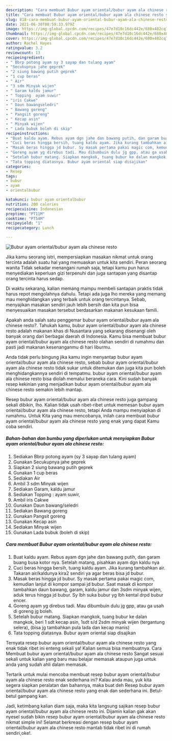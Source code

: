 ```yaml
---
description: "Cara membuat Bubur ayam oriental/bubur ayam ala chinese resto yang lezat dan Mudah Dibuat"
title: "Cara membuat Bubur ayam oriental/bubur ayam ala chinese resto yang lezat dan Mudah Dibuat"
slug: 818-cara-membuat-bubur-ayam-oriental-bubur-ayam-ala-chinese-resto-yang-lezat-dan-mudah-dibuat
date: 2021-06-30T08:59:33.979Z
image: https://img-global.cpcdn.com/recipes/47e7d10c16dc442e/680x482cq70/bubur-ayam-orientalbubur-ayam-ala-chinese-resto-foto-resep-utama.jpg
thumbnail: https://img-global.cpcdn.com/recipes/47e7d10c16dc442e/680x482cq70/bubur-ayam-orientalbubur-ayam-ala-chinese-resto-foto-resep-utama.jpg
cover: https://img-global.cpcdn.com/recipes/47e7d10c16dc442e/680x482cq70/bubur-ayam-orientalbubur-ayam-ala-chinese-resto-foto-resep-utama.jpg
author: Rachel Hayes
ratingvalue: 3.2
reviewcount: 13
recipeingredient:
- " Bbrp potong ayam sy 3 sayap dan tulang ayam"
- "Secukupnya jahe geprek"
- "2 siung bawang putih geprek"
- "1 cup beras"
- " Air"
- "3 sdm Minyak wijen"
- " Garam kaldu jamur"
- " Topping  ayam suwir"
- "iris Cakwe"
- " Daun bawangseledri"
- " Bawang goreng"
- " Pangsit goreng"
- " Kecap asin"
- " Minyak wijen"
- " Lada bubuk boleh di skip"
recipeinstructions:
- "Buat kaldu ayam. Rebus ayam dgn jahe dan bawang putih, dan garam buang busa kotor nya. Setelah matang, pisahkan ayam dgn kaldu nya"
- "Cuci beras hingga bersih, tuang kaldu ayam. Jika kurang tambahkan air. Takaran air/kaldunya kira2 sendiri ya agar beras bisa jd bubur."
- "Masak beras hingga jd bubur. Sy masak pertama pakai magic com, kemudian lanjut di kompor sampai jd bubur. Saat masak di kompor tambahkan daun bawang, garam, kaldu jamur dan 3sdm minyak wijen, aduk terus hingga jd bubur. Sy lbh suka bubur yg lbh kental drpd bubur encer."
- "Goreng ayam yg direbus tadi. Mau dibumbuin dulu jg gpp, atau ga usah di goreng jg boleh."
- "Setelah bubur matang. Siapkan mangkok, tuang bubur ke dalan mangkok, beri 1 sdt kecap asin, 1sdt s/d 2sdm minyak wijen (tergantung selera), (bisa jg tambahkan pula lada dan kecap manis)"
- "Tata topping diatasnya. Bubur ayam oriental siap disajikan"
categories:
- Resep
tags:
- bubur
- ayam
- orientalbubur

katakunci: bubur ayam orientalbubur 
nutrition: 200 calories
recipecuisine: Indonesian
preptime: "PT11M"
cooktime: "PT54M"
recipeyield: "1"
recipecategory: Lunch

---
```



![Bubur ayam oriental/bubur ayam ala chinese resto](https://img-global.cpcdn.com/recipes/47e7d10c16dc442e/680x482cq70/bubur-ayam-orientalbubur-ayam-ala-chinese-resto-foto-resep-utama.jpg)

Jika kamu seorang istri, mempersiapkan masakan nikmat untuk orang tercinta adalah suatu hal yang memuaskan untuk kita sendiri. Peran seorang  wanita Tidak sekadar menangani rumah saja, tetapi kamu pun harus menyediakan keperluan gizi terpenuhi dan juga santapan yang disantap orang tercinta harus sedap.

Di waktu  sekarang, kalian memang mampu membeli santapan praktis tidak harus repot mengolahnya dahulu. Tetapi ada juga lho mereka yang memang mau menghidangkan yang terbaik untuk orang tercintanya. Sebab, menyajikan masakan sendiri jauh lebih bersih dan kita pun bisa menyesuaikan masakan tersebut berdasarkan makanan kesukaan famili. 



Apakah anda salah satu penggemar bubur ayam oriental/bubur ayam ala chinese resto?. Tahukah kamu, bubur ayam oriental/bubur ayam ala chinese resto adalah makanan khas di Nusantara yang sekarang disenangi oleh banyak orang dari berbagai daerah di Indonesia. Kamu bisa membuat bubur ayam oriental/bubur ayam ala chinese resto olahan sendiri di rumahmu dan pasti jadi makanan kesenanganmu di hari liburmu.

Anda tidak perlu bingung jika kamu ingin menyantap bubur ayam oriental/bubur ayam ala chinese resto, sebab bubur ayam oriental/bubur ayam ala chinese resto tidak sukar untuk ditemukan dan juga kita pun boleh menghidangkannya sendiri di tempatmu. bubur ayam oriental/bubur ayam ala chinese resto bisa diolah memalui beraneka cara. Kini sudah banyak resep kekinian yang menjadikan bubur ayam oriental/bubur ayam ala chinese resto semakin lebih mantap.

Resep bubur ayam oriental/bubur ayam ala chinese resto juga gampang sekali dibikin, lho. Kalian tidak usah ribet-ribet untuk memesan bubur ayam oriental/bubur ayam ala chinese resto, tetapi Anda mampu menyiapkan di rumahmu. Untuk Kita yang mau mencobanya, inilah cara membuat bubur ayam oriental/bubur ayam ala chinese resto yang enak yang dapat Kamu coba sendiri.

<!--inarticleads1-->

##### Bahan-bahan dan bumbu yang diperlukan untuk menyiapkan Bubur ayam oriental/bubur ayam ala chinese resto:

1. Sediakan  Bbrp potong ayam (sy 3 sayap dan tulang ayam)
1. Gunakan Secukupnya jahe geprek
1. Siapkan 2 siung bawang putih geprek
1. Gunakan 1 cup beras
1. Sediakan  Air
1. Ambil 3 sdm Minyak wijen
1. Sediakan  Garam, kaldu jamur
1. Sediakan  Topping : ayam suwir,
1. Ambil iris Cakwe
1. Gunakan  Daun bawang/seledri
1. Sediakan  Bawang goreng
1. Gunakan  Pangsit goreng
1. Gunakan  Kecap asin
1. Sediakan  Minyak wijen
1. Gunakan  Lada bubuk (boleh di skip)




<!--inarticleads2-->

##### Cara membuat Bubur ayam oriental/bubur ayam ala chinese resto:

1. Buat kaldu ayam. Rebus ayam dgn jahe dan bawang putih, dan garam buang busa kotor nya. Setelah matang, pisahkan ayam dgn kaldu nya
1. Cuci beras hingga bersih, tuang kaldu ayam. Jika kurang tambahkan air. Takaran air/kaldunya kira2 sendiri ya agar beras bisa jd bubur.
1. Masak beras hingga jd bubur. Sy masak pertama pakai magic com, kemudian lanjut di kompor sampai jd bubur. Saat masak di kompor tambahkan daun bawang, garam, kaldu jamur dan 3sdm minyak wijen, aduk terus hingga jd bubur. Sy lbh suka bubur yg lbh kental drpd bubur encer.
1. Goreng ayam yg direbus tadi. Mau dibumbuin dulu jg gpp, atau ga usah di goreng jg boleh.
1. Setelah bubur matang. Siapkan mangkok, tuang bubur ke dalan mangkok, beri 1 sdt kecap asin, 1sdt s/d 2sdm minyak wijen (tergantung selera), (bisa jg tambahkan pula lada dan kecap manis)
1. Tata topping diatasnya. Bubur ayam oriental siap disajikan




Ternyata resep bubur ayam oriental/bubur ayam ala chinese resto yang enak tidak ribet ini enteng sekali ya! Kalian semua bisa membuatnya. Cara Membuat bubur ayam oriental/bubur ayam ala chinese resto Sangat sesuai sekali untuk kalian yang baru mau belajar memasak ataupun juga untuk anda yang sudah ahli dalam memasak.

Tertarik untuk mulai mencoba membuat resep bubur ayam oriental/bubur ayam ala chinese resto enak sederhana ini? Kalau anda mau, yuk kita segera siapkan peralatan dan bahannya, maka buat deh Resep bubur ayam oriental/bubur ayam ala chinese resto yang enak dan sederhana ini. Betul-betul gampang kan. 

Jadi, ketimbang kalian diam saja, maka kita langsung sajikan resep bubur ayam oriental/bubur ayam ala chinese resto ini. Dijamin kalian gak akan nyesel sudah bikin resep bubur ayam oriental/bubur ayam ala chinese resto nikmat simple ini! Selamat berkreasi dengan resep bubur ayam oriental/bubur ayam ala chinese resto mantab tidak ribet ini di rumah sendiri,oke!.

